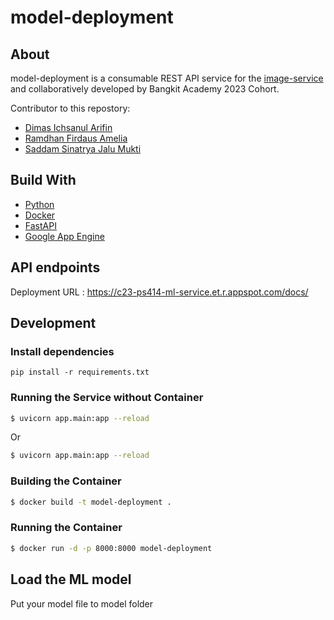 # model-deployment

## About

model-deployment is a consumable REST API service for the [image-service](https://github.com/Bangkit-C23-PS414/image-service) and collaboratively developed by Bangkit Academy 2023 Cohort.

Contributor to this repostory:

- [Dimas Ichsanul Arifin](https://github.com/Dimasichsanul)
- [Ramdhan Firdaus Amelia](https://github.com/ramdhanfirdaus)
- [Saddam Sinatrya Jalu Mukti](https://github.com/myxzlpltk)

## Build With

- [Python](https://www.python.org/)
- [Docker](https://www.docker.com/)
- [FastAPI](https://fastapi.tiangolo.com/)
- [Google App Engine](https://cloud.google.com/appengine)

## API endpoints

Deployment URL : https://c23-ps414-ml-service.et.r.appspot.com/docs/

## Development

### Install dependencies

```
pip install -r requirements.txt
```

### Running the Service without Container

```bash
$ uvicorn app.main:app --reload
```

Or

```bash
$ uvicorn app.main:app --reload
```

### Building the Container

```bash
$ docker build -t model-deployment .
```

### Running the Container

```bash
$ docker run -d -p 8000:8000 model-deployment
```

## Load the ML model

Put your model file to model folder

